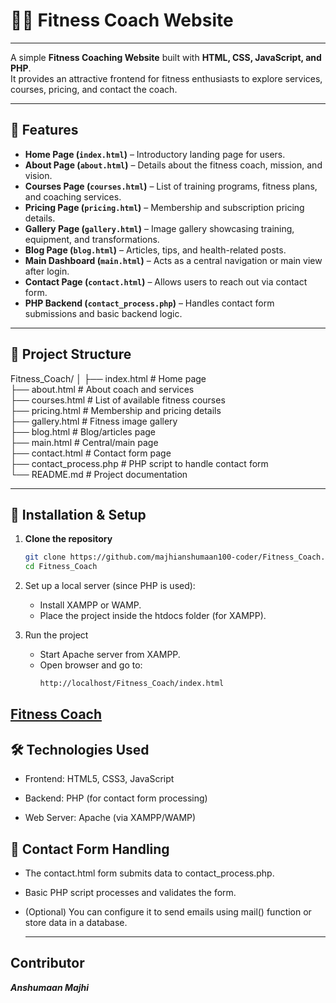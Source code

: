

# 🏋️‍♂️ Fitness Coach Website  

-------------------------------------------------------------------

A simple **Fitness Coaching Website** built with **HTML, CSS, JavaScript, and PHP**.  
It provides an attractive frontend for fitness enthusiasts to explore services, courses, pricing, and contact the coach.  

---

## 📌 Features  

- **Home Page (`index.html`)** – Introductory landing page for users.  
- **About Page (`about.html`)** – Details about the fitness coach, mission, and vision.  
- **Courses Page (`courses.html`)** – List of training programs, fitness plans, and coaching services.  
- **Pricing Page (`pricing.html`)** – Membership and subscription pricing details.  
- **Gallery Page (`gallery.html`)** – Image gallery showcasing training, equipment, and transformations.  
- **Blog Page (`blog.html`)** – Articles, tips, and health-related posts.  
- **Main Dashboard (`main.html`)** – Acts as a central navigation or main view after login.  
- **Contact Page (`contact.html`)** – Allows users to reach out via contact form.  
- **PHP Backend (`contact_process.php`)** – Handles contact form submissions and basic backend logic.  

---

## 📂 Project Structure  

Fitness_Coach/
│
├── index.html # Home page      
├── about.html # About coach and services     
├── courses.html # List of available fitness courses    
├── pricing.html # Membership and pricing details    
├── gallery.html # Fitness image gallery     
├── blog.html # Blog/articles page    
├── main.html # Central/main page    
├── contact.html # Contact form page   
├── contact_process.php # PHP script to handle contact form   
└── README.md # Project documentation    



---

## 🚀 Installation & Setup  

1. **Clone the repository**  
   ```bash
   git clone https://github.com/majhianshumaan100-coder/Fitness_Coach.git
   cd Fitness_Coach

2. Set up a local server (since PHP is used):    
   - Install XAMPP or WAMP.   
   - Place the project inside the htdocs folder (for XAMPP).    

3. Run the project        
   - Start Apache server from XAMPP.    
   - Open browser and go to:
     ```bash
     http://localhost/Fitness_Coach/index.html

[Fitness Coach](https://fitness-portfolio8.netlify.app/)
-----

## 🛠️ Technologies Used

- Frontend: HTML5, CSS3, JavaScript

- Backend: PHP (for contact form processing)

- Web Server: Apache (via XAMPP/WAMP)

## 📧 Contact Form Handling

- The contact.html form submits data to contact_process.php.

- Basic PHP script processes and validates the form.

- (Optional) You can configure it to send emails using mail() function or store data in a database.

  ------------------------------------------------------------------------------------------------------------------------------
## Contributor
***Anshumaan Majhi***
